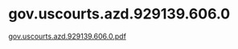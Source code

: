 # gov.uscourts.azd.929139.606.0

[gov.uscourts.azd.929139.606.0.pdf](gov%20uscourts%20azd%20929139%20606%200%20c832bfdb92154055bbeb95078f3c8d38/gov.uscourts.azd.929139.606.0.pdf)